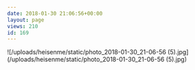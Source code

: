```yaml
---
date: 2018-01-30 21:06:56+00:00
layout: page
views: 210
id: 169
---
```




![/uploads/heisenme/static/photo_2018-01-30_21-06-56 (5).jpg](/uploads/heisenme/static/photo_2018-01-30_21-06-56 (5).jpg)
